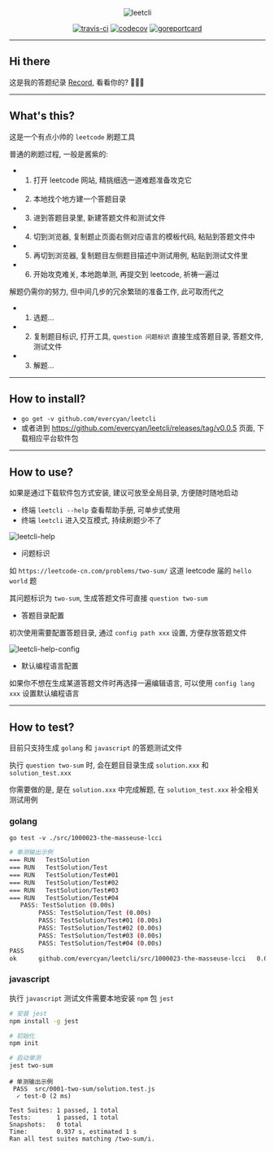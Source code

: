 <div align="center">

![leetcli](https://raw.githubusercontent.com/evercyan/cantor/master/resource/69/69f055fa7ccfe73114bf6608a2789d8f.png)

[![travis-ci](https://www.travis-ci.org/evercyan/leetcli.svg?branch=master)](https://www.travis-ci.org/evercyan/leetcli)
[![codecov](https://codecov.io/gh/evercyan/leetcli/branch/master/graph/badge.svg?token=RbJTUtAlvl)](https://codecov.io/gh/evercyan/leetcli)
[![goreportcard](https://goreportcard.com/badge/github.com/evercyan/leetcli)](https://goreportcard.com/report/github.com/evercyan/leetcli)

</div>

---

## Hi there

这是我的答题纪录 [Record](./RECORD.md), 看看你的? 🤔🤔🤔

---

## What's this?

这是一个有点小帅的 `leetcode` 刷题工具

普通的刷题过程, 一般是酱紫的:

- 1. 打开 leetcode 网站, 精挑细选一道难题准备攻克它
- 2. 本地找个地方建一个答题目录
- 3. 进到答题目录里, 新建答题文件和测试文件
- 4. 切到浏览器, 复制题止页面右侧对应语言的模板代码, 粘贴到答题文件中
- 5. 再切到浏览器, 复制题目左侧题目描述中测试用例, 粘贴到测试文件里
- 6. 开始攻克难关, 本地跑单测, 再提交到 leetcode, 祈祷一遍过

解题仍需你的努力, 但中间几步的冗余繁琐的准备工作, 此可取而代之

- 1. 选题...
- 2. 复制题目标识, 打开工具, `question 问题标识` 直接生成答题目录, 答题文件, 测试文件
- 3. 解题...

---

## How to install?

- `go get -v github.com/evercyan/leetcli`
- 或者进到 https://github.com/evercyan/leetcli/releases/tag/v0.0.5 页面, 下载相应平台软件包

---

## How to use?

如果是通过下载软件包方式安装, 建议可放至全局目录, 方便随时随地启动

- 终端 `leetcli --help` 查看帮助手册, 可单步式使用
- 终端 `leetcli` 进入交互模式, 持续刷题少不了

![leetcli-help](https://raw.githubusercontent.com/evercyan/cantor/master/resource/fb/fb9d9228546d63375b4522cbd55806ea.png)

- 问题标识

如 `https://leetcode-cn.com/problems/two-sum/` 这道 leetcode 届的 `hello world` 题

其问题标识为 `two-sum`, 生成答题文件可直接 `question two-sum`

- 答题目录配置

初次使用需要配置答题目录, 通过 `config path xxx` 设置, 方便存放答题文件

![leetcli-help-config](https://raw.githubusercontent.com/evercyan/cantor/master/resource/aa/aafaa8f1330bb715116939be9e8ff834.png)

- 默认编程语言配置

如果你不想在生成某道答题文件时再选择一遍编辑语言, 可以使用 `config lang xxx` 设置默认编程语言

---

## How to test?

目前只支持生成 `golang` 和 `javascript` 的答题测试文件

执行 `question two-sum` 时, 会在题目目录生成 `solution.xxx` 和 `solution_test.xxx`

你需要做的是, 是在 `solution.xxx` 中完成解题, 在 `solution_test.xxx` 补全相关测试用例

### golang

`go test -v ./src/1000023-the-masseuse-lcci`

```sh
# 单测输出示例
=== RUN   TestSolution
=== RUN   TestSolution/Test
=== RUN   TestSolution/Test#01
=== RUN   TestSolution/Test#02
=== RUN   TestSolution/Test#03
=== RUN   TestSolution/Test#04
   PASS: TestSolution (0.00s)
        PASS: TestSolution/Test (0.00s)
        PASS: TestSolution/Test#01 (0.00s)
        PASS: TestSolution/Test#02 (0.00s)
        PASS: TestSolution/Test#03 (0.00s)
        PASS: TestSolution/Test#04 (0.00s)
PASS
ok  	github.com/evercyan/leetcli/src/1000023-the-masseuse-lcci	0.012s
```

### javascript

执行 `javascript` 测试文件需要本地安装 `npm` 包 `jest`

```sh
# 安装 jest
npm install -g jest

# 初始化
npm init

# 启动单测
jest two-sum
```

```
# 单测输出示例
 PASS  src/0001-two-sum/solution.test.js
  ✓ test-0 (2 ms)

Test Suites: 1 passed, 1 total
Tests:       1 passed, 1 total
Snapshots:   0 total
Time:        0.937 s, estimated 1 s
Ran all test suites matching /two-sum/i.
```
